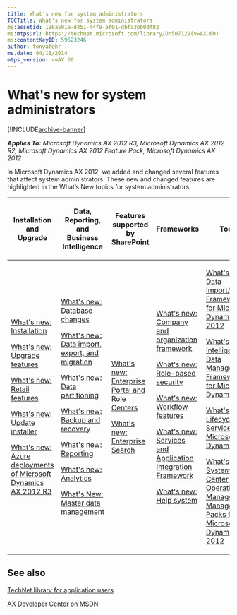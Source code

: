 ```yaml
---
title: What's new for system administrators
TOCTitle: What's new for system administrators
ms:assetid: 196a501a-d451-44f9-af01-dbfa3bb0df82
ms:mtpsurl: https://technet.microsoft.com/library/Dn507129(v=AX.60)
ms:contentKeyID: 59623246
author: tonyafehr
ms.date: 04/18/2014
mtps_version: v=AX.60
---
```


# What's new for system administrators 


[!INCLUDE[archive-banner](includes/archive-banner.md)]


_**Applies To:** Microsoft Dynamics AX 2012 R3, Microsoft Dynamics AX 2012 R2, Microsoft Dynamics AX 2012 Feature Pack, Microsoft Dynamics AX 2012_

In Microsoft Dynamics AX 2012, we added and changed several features that affect system administrators. These new and changed features are highlighted in the What’s New topics for system administrators.

<table>
<colgroup>
<col style="width: 20%" />
<col style="width: 20%" />
<col style="width: 20%" />
<col style="width: 20%" />
<col style="width: 20%" />
</colgroup>
<thead>
<tr class="header">
<th><p>Installation and Upgrade</p></th>
<th><p>Data, Reporting, and Business Intelligence</p></th>
<th><p>Features supported by SharePoint</p></th>
<th><p>Frameworks</p></th>
<th><p>Tools</p></th>
</tr>
</thead>
<tbody>
<tr class="odd">
<td><p><a href="what-s-new-installation.md">What's new: Installation</a></p>
<p><a href="what-s-new-upgrade-features.md">What's new: Upgrade features</a></p>
<p><a href="what-s-new-retail-features.md">What's new: Retail features</a></p>
<p><a href="what-s-new-update-installer.md">What's new: Update installer</a></p>
<p><a href="what-s-new-azure-deployments-of-microsoft-dynamics-ax-2012-r3.md">What's new: Azure deployments of Microsoft Dynamics AX 2012 R3</a></p></td>
<td><p><a href="what-s-new-database-changes.md">What's new: Database changes</a></p>
<p><a href="what-s-new-data-import-export-and-migration.md">What's new: Data import, export, and migration</a></p>
<p><a href="what-s-new-data-partitioning.md">What's new: Data partitioning</a></p>
<p><a href="what-s-new-backup-and-recovery.md">What's new: Backup and recovery</a></p>
<p><a href="what-s-new-reporting.md">What's new: Reporting</a></p>
<p><a href="what-s-new-analytics.md">What's new: Analytics</a></p>
<p><a href="what-s-new-master-data-management.md">What's New: Master data management</a></p></td>
<td><p><a href="what-s-new-enterprise-portal-and-role-centers.md">What's new: Enterprise Portal and Role Centers</a></p>
<p><a href="what-s-new-enterprise-search.md">What's new: Enterprise Search</a></p></td>
<td><p><a href="what-s-new-company-and-organization-framework.md">What's new: Company and organization framework</a></p>
<p><a href="what-s-new-role-based-security.md">What's new: Role-based security</a></p>
<p><a href="what-s-new-workflow-features.md">What's new: Workflow features</a></p>
<p><a href="what-s-new-services-and-application-integration-framework.md">What's new: Services and Application Integration Framework</a></p>
<p><a href="what-s-new-help-system.md">What's new: Help system</a></p></td>
<td><p><a href="what-s-new-data-import-export-framework-for-microsoft-dynamics-ax-2012.md">What's new: Data Import/Export Framework for Microsoft Dynamics AX 2012</a></p>
<p><a href="what-s-new-microsoft-dynamics-ax-intelligent-data-management-framework.md">What's new: Intelligent Data Management Framework for Microsoft Dynamics AX</a></p>
<p><a href="what-s-new-lifecycle-services-for-microsoft-dynamics.md">What's new: Lifecycle Services for Microsoft Dynamics</a></p>

<p><a href="what-s-new-system-center-operations-manager-management-packs-for-microsoft-dynamics-ax-2012.md">What's new: System Center Operations Manager Management Packs for Microsoft Dynamics AX 2012</a></p></td>
</tr>
</tbody>
</table>

## See also

[TechNet library for application users](https://go.microsoft.com/fwlink/?linkid=214391)

[AX Developer Center on MSDN](https://go.microsoft.com/fwlink/?linkid=110356)
